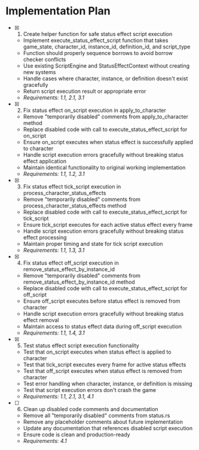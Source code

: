 # Implementation Plan

- [x] 1. Create helper function for safe status effect script execution

  - Implement execute_status_effect_script function that takes game_state, character_id, instance_id, definition_id, and script_type
  - Function should properly sequence borrows to avoid borrow checker conflicts
  - Use existing ScriptEngine and StatusEffectContext without creating new systems
  - Handle cases where character, instance, or definition doesn't exist gracefully
  - Return script execution result or appropriate error
  - _Requirements: 1.1, 2.1, 3.1_

- [x] 2. Fix status effect on_script execution in apply_to_character

  - Remove "temporarily disabled" comments from apply_to_character method
  - Replace disabled code with call to execute_status_effect_script for on_script
  - Ensure on_script executes when status effect is successfully applied to character
  - Handle script execution errors gracefully without breaking status effect application
  - Maintain identical functionality to original working implementation
  - _Requirements: 1.1, 1.2, 3.1_

- [x] 3. Fix status effect tick_script execution in process_character_status_effects

  - Remove "temporarily disabled" comments from process_character_status_effects method
  - Replace disabled code with call to execute_status_effect_script for tick_script
  - Ensure tick_script executes for each active status effect every frame
  - Handle script execution errors gracefully without breaking status effect processing
  - Maintain proper timing and state for tick script execution
  - _Requirements: 1.1, 1.3, 3.1_

- [x] 4. Fix status effect off_script execution in remove_status_effect_by_instance_id

  - Remove "temporarily disabled" comments from remove_status_effect_by_instance_id method
  - Replace disabled code with call to execute_status_effect_script for off_script
  - Ensure off_script executes before status effect is removed from character
  - Handle script execution errors gracefully without breaking status effect removal
  - Maintain access to status effect data during off_script execution
  - _Requirements: 1.1, 1.4, 3.1_

- [x] 5. Test status effect script execution functionality

  - Test that on_script executes when status effect is applied to character
  - Test that tick_script executes every frame for active status effects
  - Test that off_script executes when status effect is removed from character
  - Test error handling when character, instance, or definition is missing
  - Test that script execution errors don't crash the game
  - _Requirements: 1.1, 2.1, 3.1, 4.1_

- [ ] 6. Clean up disabled code comments and documentation
  - Remove all "temporarily disabled" comments from status.rs
  - Remove any placeholder comments about future implementation
  - Update any documentation that references disabled script execution
  - Ensure code is clean and production-ready
  - _Requirements: 4.1_
